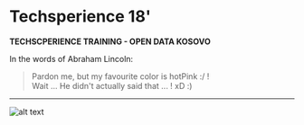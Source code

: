 # Techsperience 18'
 
**TECHSCPERIENCE TRAINING - OPEN DATA KOSOVO**



In the words of Abraham Lincoln:

> Pardon me, but my favourite color is hotPink :/ ! </br>
> Wait ... He didn't actually said that ... ! xD :) 

---------------------------------------

![alt text](http://techsperience.opendatakosovo.org/images/sm_techsperience.jpg)


